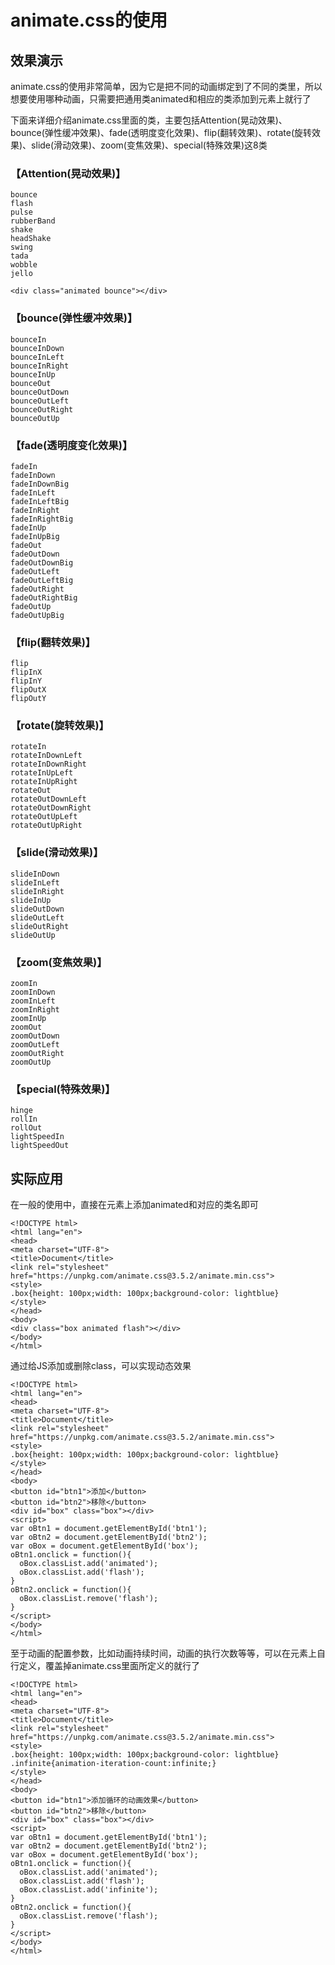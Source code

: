 # animate.css的使用

## 效果演示
animate.css的使用非常简单，因为它是把不同的动画绑定到了不同的类里，所以想要使用哪种动画，只需要把通用类animated和相应的类添加到元素上就行了

下面来详细介绍animate.css里面的类，主要包括Attention(晃动效果)、bounce(弹性缓冲效果)、fade(透明度变化效果)、flip(翻转效果)、rotate(旋转效果)、slide(滑动效果)、zoom(变焦效果)、special(特殊效果)这8类

### 【Attention(晃动效果)】
```
bounce
flash
pulse
rubberBand
shake
headShake
swing
tada
wobble
jello

<div class="animated bounce"></div>

```

### 【bounce(弹性缓冲效果)】
```
bounceIn
bounceInDown
bounceInLeft
bounceInRight
bounceInUp
bounceOut
bounceOutDown
bounceOutLeft
bounceOutRight
bounceOutUp
```

### 【fade(透明度变化效果)】
```
fadeIn
fadeInDown
fadeInDownBig
fadeInLeft
fadeInLeftBig
fadeInRight
fadeInRightBig
fadeInUp
fadeInUpBig
fadeOut
fadeOutDown
fadeOutDownBig
fadeOutLeft
fadeOutLeftBig
fadeOutRight
fadeOutRightBig
fadeOutUp
fadeOutUpBig
```

### 【flip(翻转效果)】
```
flip
flipInX
flipInY
flipOutX
flipOutY
```

### 【rotate(旋转效果)】 
```
rotateIn
rotateInDownLeft
rotateInDownRight
rotateInUpLeft
rotateInUpRight
rotateOut
rotateOutDownLeft
rotateOutDownRight
rotateOutUpLeft
rotateOutUpRight
```

### 【slide(滑动效果)】 
```
slideInDown
slideInLeft
slideInRight
slideInUp
slideOutDown
slideOutLeft
slideOutRight
slideOutUp
```

### 【zoom(变焦效果)】
```
zoomIn
zoomInDown
zoomInLeft
zoomInRight
zoomInUp
zoomOut
zoomOutDown
zoomOutLeft
zoomOutRight
zoomOutUp
```

### 【special(特殊效果)】 
```
hinge
rollIn
rollOut
lightSpeedIn
lightSpeedOut
```

## 实际应用
在一般的使用中，直接在元素上添加animated和对应的类名即可
```
<!DOCTYPE html>
<html lang="en">
<head>
<meta charset="UTF-8">
<title>Document</title>
<link rel="stylesheet" href="https://unpkg.com/animate.css@3.5.2/animate.min.css">
<style>
.box{height: 100px;width: 100px;background-color: lightblue}
</style>
</head>
<body>
<div class="box animated flash"></div>
</body>
</html>
```
通过给JS添加或删除class，可以实现动态效果
```
<!DOCTYPE html>
<html lang="en">
<head>
<meta charset="UTF-8">
<title>Document</title>
<link rel="stylesheet" href="https://unpkg.com/animate.css@3.5.2/animate.min.css">
<style>
.box{height: 100px;width: 100px;background-color: lightblue}
</style>
</head>
<body>
<button id="btn1">添加</button>
<button id="btn2">移除</button>
<div id="box" class="box"></div>
<script>
var oBtn1 = document.getElementById('btn1');
var oBtn2 = document.getElementById('btn2');
var oBox = document.getElementById('box');
oBtn1.onclick = function(){
  oBox.classList.add('animated');
  oBox.classList.add('flash');
}
oBtn2.onclick = function(){
  oBox.classList.remove('flash');
}
</script>
</body>
</html>
```
至于动画的配置参数，比如动画持续时间，动画的执行次数等等，可以在元素上自行定义，覆盖掉animate.css里面所定义的就行了 
```
<!DOCTYPE html>
<html lang="en">
<head>
<meta charset="UTF-8">
<title>Document</title>
<link rel="stylesheet" href="https://unpkg.com/animate.css@3.5.2/animate.min.css">
<style>
.box{height: 100px;width: 100px;background-color: lightblue}
.infinite{animation-iteration-count:infinite;}
</style>
</head>
<body>
<button id="btn1">添加循环的动画效果</button>
<button id="btn2">移除</button>
<div id="box" class="box"></div>
<script>
var oBtn1 = document.getElementById('btn1');
var oBtn2 = document.getElementById('btn2');
var oBox = document.getElementById('box');
oBtn1.onclick = function(){
  oBox.classList.add('animated');
  oBox.classList.add('flash');
  oBox.classList.add('infinite');
}
oBtn2.onclick = function(){
  oBox.classList.remove('flash');
}
</script>
</body>
</html>
```
